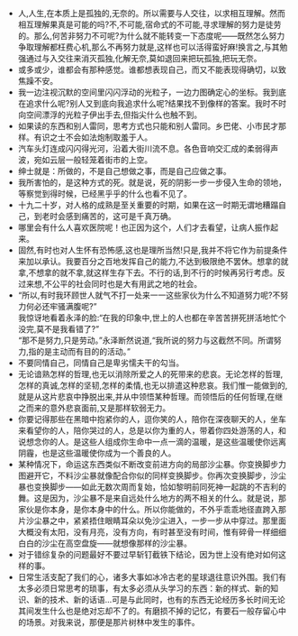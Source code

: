 - 人,人生,在本质上是孤独的,无奈的。所以需要与人交往，以求相互理解。然而相互理解果真是可能的吗?不,不可能,宿命式的不可能,寻求理解的努力是徒劳的。那么,何苦非努力不可呢?为什么就不能转变一下态度呢——既然怎么努力争取理解都枉费心机,那么不再努力就是,这样也可以活得蛮好麻!换言之,与其勉强通过与入交往来消灭孤独,化解无奈,莫如退回来把玩孤独,把玩无奈。
- 或多或少，谁都会有那种感觉。谁都想表现自己，而又不能表现得确切，以致焦躁不安。
- 我一边注视沉默的空间里闪闪浮动的光粒子，一边力图确定心的坐标。我到底在追求什么呢?别人又到底向我追求什么呢?结果找不到像样的答案。我时不时向空间漂浮的光粒子伊出手去,但指尖什么也触不到。
- 如果读的东西和别人雷同，思考方式也只能和别人雷同。乡巴佬、小市民才那样。有识之士不会如法炮制取羞于人。
- 汽车头灯连成闪闪得光河，沿着大街川流不息。各色音响交汇成的柔弱得声波，宛如云层一般轻笼着街市的上空。
- 绅士就是：所做的，不是自己想做之事，而是自己应做之事。
- 我所害怕的，是这种方式的死。就是说，死的阴影一步一步侵入生命的领地，等察觉到得时候，已经黑乎乎的什么也看不见了。
- 十九二十岁，对人格的成熟是至关重要的时期，如果在这一时期无谓地糟蹋自己，到老时会感到痛苦的，这可是千真万确。
- 哪里会有什么人喜欢医院呢！也正因为这个，人们才去看望，让病人振作起来。
- 固然,有时也对人生怀有恐怖感,这也是理所当然!只是,我并不将它作为前提条件来加以承认。我要百分之百地发挥自己的能力,不达到极限绝不罢休。想拿的就拿,不想拿的就不拿,就这样生存下去。不行的话,到不行的时候再另行考虑。反过来想,不公平的社会同时也是大有用武之地的社会。
- “所以,有时我环顾世人就气不打一处来一一这些家伙为什么不知道努力呢?不努力何必还牢骚满腹呢?”<br>我惊讶地看着永泽的脸:“在我的印象中,世上的人也都在辛苦苦拼死拼活地忙个没完,莫不是我看错了?”<br>“那不是努力,只是劳动。”永泽断然说道,“我所说的努力与这截然不同。所谓努力,指的是主动而有目的的活动。”
- 不要同情自己，同情自己是卑劣懦夫干的勾当。
- 无论谙熟怎样的哲理,也无以消除所爱之人的死带来的悲哀。无论怎样的哲理,怎样的真诚,怎样的坚韧,怎样的柔情,也无以排遣这种悲哀。我们惟一能做到的,就是从这片悲哀中挣脱出来,并从中领悟某种哲理。而领悟后的任何哲理,在继之而来的意外悲哀面前,又是那样软弱无力。
- 你要记得那些在黑暗中抱紧你的人，逗你笑的人，陪你在深夜聊天的人，坐车来看望你的人，陪你哭过的人，总是以你为重的人，带着你四处游荡的人，和说想念你的人。是这些人组成你生命中一点一滴的温暖，是这些温暖使你远离阴霾，也是这些温暖使你成为一个善良的人。
- 某种情况下，命运这东西类似不断改变前进方向的局部沙尘暴。你变换脚步力图避开它，不料沙尘暴就像配合你似的同样变换脚步。你再次变换脚步，沙尘暴也变换脚步——如此无数次周而复始，恰如黎明前同死神一起跳的不吉利的舞。这是因为，沙尘暴不是来自远处什么地方的两不相关的什么。就是说，那家伙是你本身，是你本身中的什么。所以你能做的，不外乎乖乖地径直跨入那片沙尘暴之中，紧紧捂住眼睛耳朵以免沙尘进入，一步一步从中穿过。那里面大概没有太阳，没有月亮，没有方向，有时甚至没有时间，惟有碎骨一样细细白白的沙尘在高空盘旋——就想像那样的沙尘暴。
- 对于错综复杂的问题最好不要过早斩钉截铁下结论，因为世上没有绝对如何这样的事。
- 日常生活支配了我们的心，诸多大事如冰冷古老的星球退往意识外围。我们有太多必须日常思考的琐事，有太多必须从头学习的东西：新的样式、新的知识、新的技术、新的话语…可是与此同时，也有的东西无论经历多长时间无论其间发生什么也是绝对忘却不了的。有磨损不掉的记忆，有要石一般存留心中的场景。对我来说，那便是那片树林中发生的事件。
